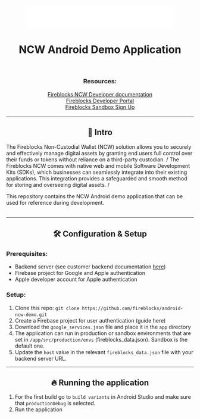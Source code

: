 <div align="center">
  <img src="./image/logo.svg" width="400px" heigth="200px">
  <h1>NCW Android Demo Application</h1>
  <br/>
  <h3> Resources: </h3>
  <div>
    <a href="https://ncw-developers.fireblocks.com/docs">Fireblocks NCW Developer documentation</a>
  </div>
  <div>
    <a href="https://developers.fireblocks.com/">Fireblocks Developer Portal</a>
  </div>
  <div>
    <a href="https://www.fireblocks.com/developer-sandbox-sign-up/">Fireblocks Sandbox Sign Up</a>
  </div>
</div>
<br/>
<div align="center" style="border-top: 1px solid #4e5259;">
  <h2> 📖 Intro</h2>
</div>

The Fireblocks Non-Custodial Wallet (NCW) solution allows you to securely and effectively manage digital assets by granting end users full control over their funds or tokens without reliance on a third-party custodian. /
The Fireblocks NCW comes with native web and mobile Software Development Kits (SDKs), which businesses can seamlessly integrate into their existing applications. This integration provides a safeguarded and smooth method for storing and overseeing digital assets. /

This repository contains the NCW Android demo application that can be used for reference during development.

<br/>

<div align="center" style="border-top: 1px solid #4e5259;">
  <h2> 🛠️ Configuration & Setup</h2>
</div>

### Prerequisites:
- Backend server (see customer backend documentation [here](https://ncw-developers.fireblocks.com/docs/backend-server-configuration))
- Firebase project for Google and Apple authentication
- Apple developer account for Apple authentication

### Setup:

1. Clone this repo: `git clone https://github.com/fireblocks/android-ncw-demo.git`
2. Create a Firebase project for user authentication (guide here)
3. Download the `google_services.json` file and place it in the `app` directory
4. The application can run in production or sandbox environments that are set in `/app/src/production/envs` (fireblocks_data.json). Sandbox is the default one. 
5. Update the `host` value in the relevant `fireblocks_data.json` file with your backend server URL.

<div align="center" style="border-top: 1px solid #4e5259;">
  <h2> 🔥 Running the application</h2>
</div>

1. For the first build go to `build variants` in Android Studio and make sure that `productionDebug` is selected.
2. Run the application
